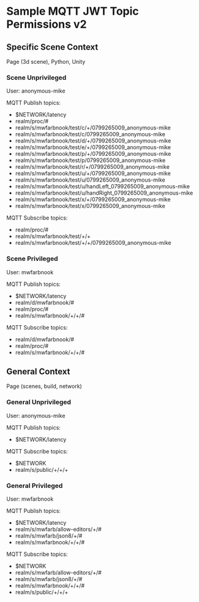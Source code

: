 # Sample MQTT JWT Topic Permissions v2

## Specific Scene Context
Page (3d scene), Python, Unity

### Scene Unprivileged

User: anonymous-mike

MQTT Publish topics:
- $NETWORK/latency
- realm/proc/#
- realm/s/mwfarbnook/test/c/+/0799265009_anonymous-mike
- realm/s/mwfarbnook/test/c/0799265009_anonymous-mike
- realm/s/mwfarbnook/test/d/+/0799265009_anonymous-mike
- realm/s/mwfarbnook/test/e/+/0799265009_anonymous-mike
- realm/s/mwfarbnook/test/p/+/0799265009_anonymous-mike
- realm/s/mwfarbnook/test/p/0799265009_anonymous-mike
- realm/s/mwfarbnook/test/r/+/0799265009_anonymous-mike
- realm/s/mwfarbnook/test/u/+/0799265009_anonymous-mike
- realm/s/mwfarbnook/test/u/0799265009_anonymous-mike
- realm/s/mwfarbnook/test/u/handLeft_0799265009_anonymous-mike
- realm/s/mwfarbnook/test/u/handRight_0799265009_anonymous-mike
- realm/s/mwfarbnook/test/x/+/0799265009_anonymous-mike
- realm/s/mwfarbnook/test/x/0799265009_anonymous-mike

MQTT Subscribe topics:
- realm/proc/#
- realm/s/mwfarbnook/test/+/+
- realm/s/mwfarbnook/test/+/+/0799265009_anonymous-mike

### Scene Privileged

User: mwfarbnook

MQTT Publish topics:
- $NETWORK/latency
- realm/d/mwfarbnook/#
- realm/proc/#
- realm/s/mwfarbnook/+/+/#

MQTT Subscribe topics:
- realm/d/mwfarbnook/#
- realm/proc/#
- realm/s/mwfarbnook/+/+/#

## General Context
Page (scenes, build, network)

### General Unprivileged

User: anonymous-mike

MQTT Publish topics:
- $NETWORK/latency

MQTT Subscribe topics:
- $NETWORK
- realm/s/public/+/+/+

### General Privileged

User: mwfarbnook

MQTT Publish topics:
- $NETWORK/latency
- realm/s/mwfarb/allow-editors/+/#
- realm/s/mwfarb/json8/+/#
- realm/s/mwfarbnook/+/+/#

MQTT Subscribe topics:
- $NETWORK
- realm/s/mwfarb/allow-editors/+/#
- realm/s/mwfarb/json8/+/#
- realm/s/mwfarbnook/+/+/#
- realm/s/public/+/+/+
